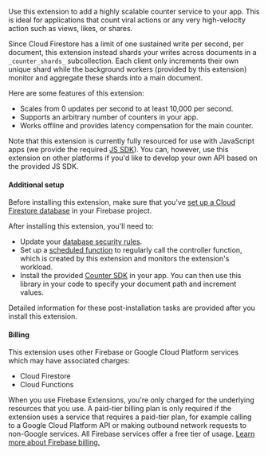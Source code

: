 Use this extension to add a highly scalable counter service to your app. This is ideal for applications that count viral actions or any very high-velocity action such as views, likes, or shares.

Since Cloud Firestore has a limit of one sustained write per second, per document, this extension instead shards your writes across documents in a `_counter_shards_` subcollection. Each client only increments their own unique shard while the background workers (provided by this extension) monitor and aggregate these shards into a main document.

Here are some features of this extension:
- Scales from 0 updates per second to at least 10,000 per second.
- Supports an arbitrary number of counters in your app.
- Works offline and provides latency compensation for the main counter.

Note that this extension is currently fully resourced for use with JavaScript apps (we provide the required [JS SDK](https://github.com/firebase/extensions/tree/master/firestore-counter/clients/web/src/index.ts)). You can, however, use this extension on other platforms if you'd like to develop your own API based on the provided JS SDK.


#### Additional setup

Before installing this extension, make sure that you've [set up a Cloud Firestore database](https://firebase.google.com/docs/firestore/quickstart) in your Firebase project.

After installing this extension, you'll need to:
- Update your [database security rules](https://firebase.google.com/docs/rules).
- Set up a [scheduled function](https://firebase.google.com/docs/functions/schedule-functions) to regularly call the controller function, which is created by this extension and monitors the extension's workload.
- Install the provided [Counter SDK](https://github.com/firebase/extensions/tree/master/firestore-counter/clients/web/src/index.ts) in your app. You can then use this library in your code to specify your document path and increment values.

Detailed information for these post-installation tasks are provided after you install this extension.


#### Billing

This extension uses other Firebase or Google Cloud Platform services which may have associated charges:
- Cloud Firestore
- Cloud Functions

When you use Firebase Extensions, you're only charged for the underlying resources that you use. A paid-tier billing plan is only required if the extension uses a service that requires a paid-tier plan, for example calling to a Google Cloud Platform API or making outbound network requests to non-Google services. All Firebase services offer a free tier of usage. [Learn more about Firebase billing.](https://firebase.google.com/pricing)
